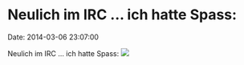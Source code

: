 Neulich im IRC \... ich hatte Spass:
====================================

Date: 2014-03-06 23:07:00

Neulich im IRC \... ich hatte Spass:
![](http://fettemama.org:6502/f0292f2af6518b5141a37fd7156f5c26)
